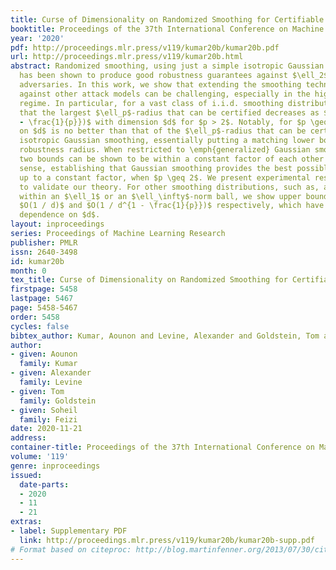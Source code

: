```yaml
---
title: Curse of Dimensionality on Randomized Smoothing for Certifiable Robustness
booktitle: Proceedings of the 37th International Conference on Machine Learning
year: '2020'
pdf: http://proceedings.mlr.press/v119/kumar20b/kumar20b.pdf
url: http://proceedings.mlr.press/v119/kumar20b.html
abstract: Randomized smoothing, using just a simple isotropic Gaussian distribution,
  has been shown to produce good robustness guarantees against $\ell_2$-norm bounded
  adversaries. In this work, we show that extending the smoothing technique to defend
  against other attack models can be challenging, especially in the high-dimensional
  regime. In particular, for a vast class of i.i.d. smoothing distributions, we prove
  that the largest $\ell_p$-radius that can be certified decreases as $O(1/d^{\frac{1}{2}
  - \frac{1}{p}})$ with dimension $d$ for $p > 2$. Notably, for $p \geq 2$, this dependence
  on $d$ is no better than that of the $\ell_p$-radius that can be certified using
  isotropic Gaussian smoothing, essentially putting a matching lower bound on the
  robustness radius. When restricted to \emph{generalized} Gaussian smoothing, these
  two bounds can be shown to be within a constant factor of each other in an asymptotic
  sense, establishing that Gaussian smoothing provides the best possible results,
  up to a constant factor, when $p \geq 2$. We present experimental results on CIFAR
  to validate our theory. For other smoothing distributions, such as, a uniform distribution
  within an $\ell_1$ or an $\ell_\infty$-norm ball, we show upper bounds of the form
  $O(1 / d)$ and $O(1 / d^{1 - \frac{1}{p}})$ respectively, which have an even worse
  dependence on $d$.
layout: inproceedings
series: Proceedings of Machine Learning Research
publisher: PMLR
issn: 2640-3498
id: kumar20b
month: 0
tex_title: Curse of Dimensionality on Randomized Smoothing for Certifiable Robustness
firstpage: 5458
lastpage: 5467
page: 5458-5467
order: 5458
cycles: false
bibtex_author: Kumar, Aounon and Levine, Alexander and Goldstein, Tom and Feizi, Soheil
author:
- given: Aounon
  family: Kumar
- given: Alexander
  family: Levine
- given: Tom
  family: Goldstein
- given: Soheil
  family: Feizi
date: 2020-11-21
address: 
container-title: Proceedings of the 37th International Conference on Machine Learning
volume: '119'
genre: inproceedings
issued:
  date-parts:
  - 2020
  - 11
  - 21
extras:
- label: Supplementary PDF
  link: http://proceedings.mlr.press/v119/kumar20b/kumar20b-supp.pdf
# Format based on citeproc: http://blog.martinfenner.org/2013/07/30/citeproc-yaml-for-bibliographies/
---
```

